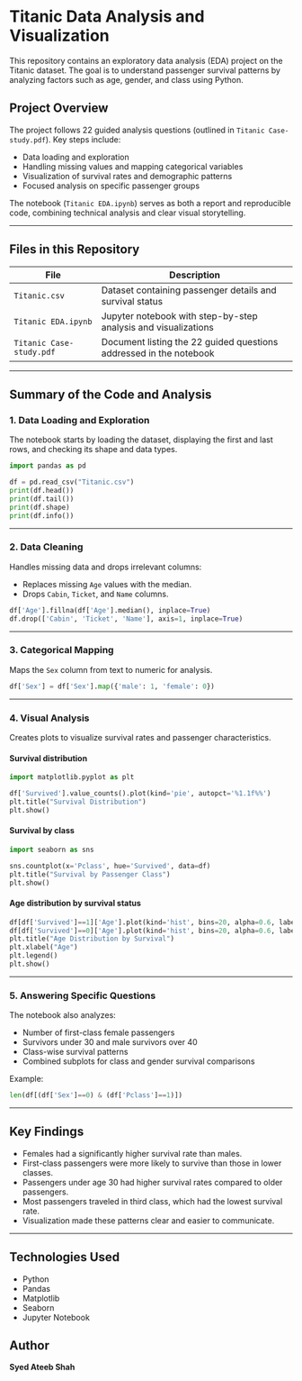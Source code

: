 # Titanic Data Analysis and Visualization

This repository contains an exploratory data analysis (EDA) project on the Titanic dataset.
The goal is to understand passenger survival patterns by analyzing factors such as age, gender, and class using Python.

## Project Overview

The project follows 22 guided analysis questions (outlined in `Titanic Case-study.pdf`).
Key steps include:

* Data loading and exploration
* Handling missing values and mapping categorical variables
* Visualization of survival rates and demographic patterns
* Focused analysis on specific passenger groups

The notebook (`Titanic EDA.ipynb`) serves as both a report and reproducible code, combining technical analysis and clear visual storytelling.

---

## Files in this Repository

| File                     | Description                                                        |
| ------------------------ | ------------------------------------------------------------------ |
| `Titanic.csv`            | Dataset containing passenger details and survival status           |
| `Titanic EDA.ipynb`      | Jupyter notebook with step-by-step analysis and visualizations     |
| `Titanic Case-study.pdf` | Document listing the 22 guided questions addressed in the notebook |

---

## Summary of the Code and Analysis

### 1. Data Loading and Exploration

The notebook starts by loading the dataset, displaying the first and last rows, and checking its shape and data types.

```python
import pandas as pd

df = pd.read_csv("Titanic.csv")
print(df.head())
print(df.tail())
print(df.shape)
print(df.info())
```

---

### 2. Data Cleaning

Handles missing data and drops irrelevant columns:

* Replaces missing `Age` values with the median.
* Drops `Cabin`, `Ticket`, and `Name` columns.

```python
df['Age'].fillna(df['Age'].median(), inplace=True)
df.drop(['Cabin', 'Ticket', 'Name'], axis=1, inplace=True)
```

---

### 3. Categorical Mapping

Maps the `Sex` column from text to numeric for analysis.

```python
df['Sex'] = df['Sex'].map({'male': 1, 'female': 0})
```

---

### 4. Visual Analysis

Creates plots to visualize survival rates and passenger characteristics.

#### Survival distribution

```python
import matplotlib.pyplot as plt

df['Survived'].value_counts().plot(kind='pie', autopct='%1.1f%%')
plt.title("Survival Distribution")
plt.show()
```

#### Survival by class

```python
import seaborn as sns

sns.countplot(x='Pclass', hue='Survived', data=df)
plt.title("Survival by Passenger Class")
plt.show()
```

#### Age distribution by survival status

```python
df[df['Survived']==1]['Age'].plot(kind='hist', bins=20, alpha=0.6, label='Survived')
df[df['Survived']==0]['Age'].plot(kind='hist', bins=20, alpha=0.6, label='Not Survived')
plt.title("Age Distribution by Survival")
plt.xlabel("Age")
plt.legend()
plt.show()
```

---

### 5. Answering Specific Questions

The notebook also analyzes:

* Number of first-class female passengers
* Survivors under 30 and male survivors over 40
* Class-wise survival patterns
* Combined subplots for class and gender survival comparisons

Example:

```python
len(df[(df['Sex']==0) & (df['Pclass']==1)])
```

---

## Key Findings

* Females had a significantly higher survival rate than males.
* First-class passengers were more likely to survive than those in lower classes.
* Passengers under age 30 had higher survival rates compared to older passengers.
* Most passengers traveled in third class, which had the lowest survival rate.
* Visualization made these patterns clear and easier to communicate.

---

## Technologies Used

* Python
* Pandas
* Matplotlib
* Seaborn
* Jupyter Notebook

## Author

**Syed Ateeb Shah**
